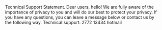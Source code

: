 Technical Support Statement.
Dear users, hello!
We are fully aware of the importance of privacy to you and will do our best to protect your privacy.
If you have any questions, you can leave a message below or contact us by the following way.
Technical support: 2772 13434 hotmail
